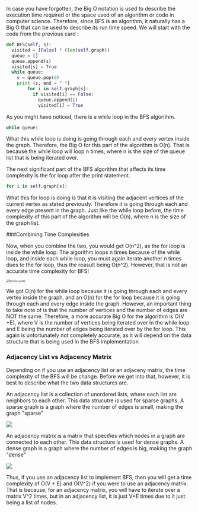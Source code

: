 <!--title={Big O of BFS}-->

<!--concepts{Breadth First Search}-->

<!--badges={Algorithmns: 20}--> 

In case you have forgotten, the Big O notation is used to describe the execution time required or the space used of an algorithm or code in computer science. Therefore, since BFS is an algorithm, it naturally has a Big O that can be used to describe its run time speed. We will start with the code from the previous card : 

```python
def BFS(self, s): 
  visited = [False] * (len(self.graph)) 
  queue = [] 
  queue.append(s) 
  visited[s] = True
  while queue:  
	s = queue.pop(0) 
	print (s, end = " ")
        for i in self.graph[s]: 
          if visited[i] == False: 
            queue.append(i) 
            visited[i] = True
```

As you might have noticed, there is a while loop in the BFS algorithm.

 ```python
while queue:
 ```

What this while loop is doing is going through each and every vertex inside the graph. Therefore, the Big O for this part of the algorithm is O(n). That is because the while loop will loop n times, where n is the size of the queue list that is being iterated over. 

The next significant part of the BFS algorithm that affects its time complexity is the for loop after the print statement. 

```python
for i in self.graph[s]:
```

What this for loop is doing is that it is visiting the adjacent vertices of the current vertex as stated previously.  Therefore it is going through each and every edge present in the graph. Just like the while loop before, the time complexity of this part of the algorithm will be O(n), where n is the size of the graph list.

###Combining Time Complexities

Now, when you combine the two, you would get O(n^2), as the for loop is inside the while loop.  The algorithm loops n times because of the while loop, and inside each while loop, you must again iterate another n times dues to the for loop, thus the reasult being O(n^2). However, that is not an accurate time complexity for BFS! 

<img src="https://qmaxima.com/uploads/3/4/7/1/34719252/2487755_orig.png" alt="Not Accurate" style="zoom:50%;" />

We got O(n) for the while loop because it is going through each and every vertex inside the graph, and an O(n) for the for loop because it is going through each and every edge inside the graph. However, an important thing to take note of is that the number of vertices and the number of edges are NOT the same. Therefore, a more accurate Big O for the algorithm is O(V +E), where V is the number of vertices being iterated over in the while loop and E being the number of edges being iterated over by the for loop. This again is unfortunately not completely accurate, as it will depend on the data structure that is being used in the BFS implementation

### Adjacency List vs Adjacency Matrix

Depending on if you use an adjacency list or an adjaceny matrix, the time complexity of the BFS will be change. Before we get into that, however, it is best to describe what the two data structures are.

 An adjacency list is a collection of unordered lists, where each list are neighbors to each other. This data strucutre is used for sparse graphs. A sparse graph is a graph where the number of edges is small, making the graph "sparse" 

![](https://2.bp.blogspot.com/-E84bqwhejuY/Ux5EPUYap5I/AAAAAAAACLk/aIhItchwT34/s1600/Adjacency+List+Representation+of+Graph.JPG)

An adjacency matrix is a matrix that specifies which nodes in a graph are connected to each other.  This data structure is used for dense graphs. A dense graph is a graph where the number of edges is big, making the graph "dense"

![](https://www.codesdope.com/staticroot/images/algorithm/graph12.png)

Thus, if you use an adjacency list to implement BFS, then you will get a time complexity of O(V + E) and O(V^2) if you were to use an adjacency matrix. That is because, for an adjacency matrix, you will have to iterate over a matrix V^2 times, but in an adjacency list, it is just V+E times due to it just being a list of nodes. 